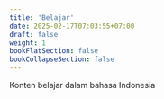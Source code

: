 ```yaml
---
title: 'Belajar'
date: 2025-02-17T07:03:55+07:00
draft: false
weight: 1
bookFlatSection: false
bookCollapseSection: false
---
```


Konten belajar dalam bahasa Indonesia
